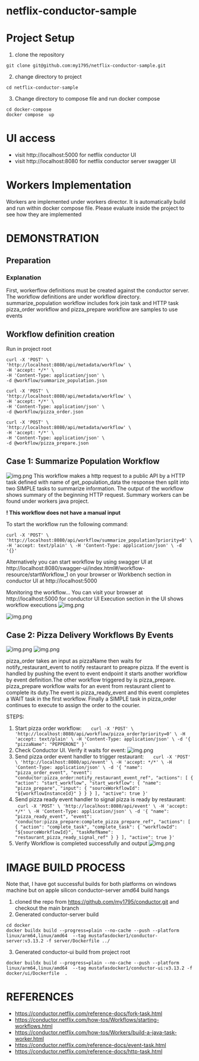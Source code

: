 # netflix-conductor-sample

# Project Setup 
1. clone the repository 
```
git clone git@github.com:my1795/netflix-conductor-sample.git 
```

2. change directory to project 
```
cd netflix-conductor-sample
```

3. Change directory to compose file and run docker compose 
```
cd docker-compose
docker compose  up
```
# UI access

* visit http://localhost:5000 for netflix conductor UI 
* visit http://localhost:8080 for netflix conductor server swagger UI

# Workers Implementation 
 Workers are implemented under workers director. It is automatically build and run within docker compose file.
Please evaluate inside the project to see how they are implemented

# DEMONSTRATION 
 ## Preparation 
 ### Explanation
 First, workerflow definitions must be created against the conductor server. The workflow definitions are under workflow directory. 
 summarize_population workflow includes fork join task and HTTP task
 pizza_order workflow and pizza_prepare workflow are samples to use events 

## Workflow definition creation 
 Run in project root 
```
curl -X 'POST' \
'http://localhost:8080/api/metadata/workflow' \
-H 'accept: */*' \
-H 'Content-Type: application/json' \
-d @workflow/summarize_population.json
```
```
curl -X 'POST' \
'http://localhost:8080/api/metadata/workflow' \
-H 'accept: */*' \
-H 'Content-Type: application/json' \
-d @workflow/pizza_order.json
```
```
curl -X 'POST' \
'http://localhost:8080/api/metadata/workflow' \
-H 'accept: */*' \
-H 'Content-Type: application/json' \
-d @workflow/pizza_prepare.json
```
## Case 1: Summarize Population  Workflow 
![img.png](summary_populationdiagram.png)
This workflow makes a http request to a public API by a HTTP task defined with name of get_population_data
the response then split into two SIMPLE tasks to summarize information. The  output of the workflow shows summary of the beginning HTTP request.
Summary workers can be found under workers java project. 

**! This workflow does not have a manual input**

To start the workflow run the following command:

`curl -X 'POST' \
'http://localhost:8080/api/workflow/summarize_population?priority=0' \
-H 'accept: text/plain' \
-H 'Content-Type: application/json' \
-d '{}'`

Alternatively you can start workflow by using swagger UI at http://localhost:8080/swagger-ui/index.html#/workflow-resource/startWorkflow_1 on your browser
or Workbench section in conductor UI at http://localhost:5000

Monitoring the workflow... You can visit your browser at http://localhost:5000 for conductor UI
Execution section in the UI shows workflow executions 
![img.png](worklfow_execsui.png)

![img.png](summary_outputui.png)

## Case 2: Pizza Delivery Workflows By Events
 ![img.png](pizzaorderdiagram.png)
![img.png](pizzadeliverdiagram.png)

pizza_order takes an input as pizzaName then waits for notify_restaurant_event to notify restaurant to preapre pizza. If the event is handled by pushing the event to event endpoint it starts another workflow by event definition.The other workflow triggered by is pizza_prepare. pizza_prepare workflow waits for an event from restaurant client to complete its duty.The event is pizza_ready_event and this event completes a WAIT task in the first workflow. Finally a SIMPLE task in pizza_order continues to execute to 
assign the order to the courier.

STEPS:

1. Start pizza order workflow:
`   curl -X 'POST' \
   'http://localhost:8080/api/workflow/pizza_order?priority=0' \
   -H 'accept: text/plain' \
   -H 'Content-Type: application/json' \
   -d '{
   "pizzaName": "PEPPERONI"
   }'`
2. Check Conductor UI. Verify it waits for event: 
![img.png](waitforevent.png)
3. Send pizza order event handler to trigger restaurant:
`   curl -X 'POST' \
   'http://localhost:8080/api/event' \
   -H 'accept: */*' \
   -H 'Content-Type: application/json' \
   -d '{
   "name": "pizza_order_event",
   "event": "conductor:pizza_order:notify_restaurant_event_ref",
   "actions": [
   {
   "action": "start_workflow",
   "start_workflow": {
   "name": "pizza_prepare",
   "input": {
   "sourceWorkflowId": "${workflowInstanceId}"
   }
   }
   }
   ],
   "active": true
   }'`
4. Send pizza ready event handler to signal pizza is ready by restaurant:  
`
   curl -X 'POST' \
   'http://localhost:8080/api/event' \
   -H 'accept: */*' \
   -H 'Content-Type: application/json' \
   -d '{
   "name": "pizza_ready_event",
   "event": "conductor:pizza_prepare:complete_pizza_prepare_ref",
   "actions": [
   {
   "action": "complete_task",
   "complete_task": {
   "workflowId": "${sourceWorkflowId}",
   "taskRefName": "restaurant_pizza_ready_signal_ref"
   }
   }
   ],
   "active": true
   }'`
5. Verify Workflow is completed successfully and output
![img.png](pizzaordercomplete.png)

# IMAGE BUILD PROCESS
Note that, I have got successful builds for both platforms on windows machine but on apple silicon conductor-server amd64 build hangs
1. cloned the repo from https://github.com/my1795/conductor.git and checkout the main branch
2. Generated conductor-server build 
```
cd docker
docker buildx build --progress=plain --no-cache --push --platform linux/arm64,linux/amd64  --tag mustafasdocker1/conductor-server:v3.13.2 -f server/Dockerfile ../
```
3. Generated conductor-ui build from project root 
```
docker buildx build --progress=plain --no-cache --push --platform linux/arm64,linux/amd64  --tag mustafasdocker1/conductor-ui:v3.13.2 -f docker/ui/Dockerfile  .

```

# REFERENCES

* https://conductor.netflix.com/reference-docs/fork-task.html
* https://conductor.netflix.com/how-tos/Workflows/starting-workflows.html 
* https://conductor.netflix.com/how-tos/Workers/build-a-java-task-worker.html
* https://conductor.netflix.com/reference-docs/event-task.html 
* https://conductor.netflix.com/reference-docs/http-task.html
